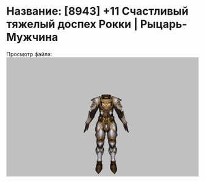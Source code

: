 # Название: [8943] +11 Счастливый тяжелый доспех Рокки | Рыцарь-Мужчина

Просмотр файла:
![p000032.png](p000032.png)